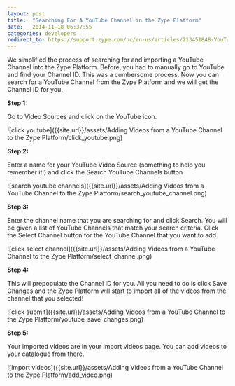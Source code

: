 ```yaml
---
layout: post
title:  "Searching For A YouTube Channel in the Zype Platform"
date:   2014-11-18 06:37:55
categories: developers
redirect_to: https://support.zype.com/hc/en-us/articles/213451848-YouTube-Import
---
```


We simplified the process of searching for and importing a YouTube Channel into the Zype Platform.
Before, you had to manually go to YouTube and find your Channel ID. This was a cumbersome
process. Now you can search for a YouTube Channel from the Zype Platform and we will get the Channel ID for you.

**Step 1:**

Go to Video Sources and click on the YouTube icon.

![click youtube]({{site.url}}/assets/Adding Videos from a YouTube Channel to the Zype Platform/click_youtube.png)

**Step 2:**

Enter a name for your YouTube Video Source (something to help you remember it!) and click the
Search YouTube Channels button

![search youtube channels]({{site.url}}/assets/Adding Videos from a YouTube Channel to the Zype Platform/search_youtube_channel.png)

**Step 3:**

Enter the channel name that you are searching for and click Search. You will be
given a list of YouTube Channels that match your search criteria. Click the Select Channel
button for the YouTube Channel that you want to add.

![click select channel]({{site.url}}/assets/Adding Videos from a YouTube Channel to the Zype Platform/select_channel.png)

**Step 4:**

This will prepopulate the Channel ID for you. All you need to do is click Save Changes
and the Zype Platform will start to import all of the videos from the channel that you selected!

![click submit]({{site.url}}/assets/Adding Videos from a YouTube Channel to the Zype Platform/youtube_save_changes.png)


**Step 5:**

Your imported videos are in your import videos page. You can add videos to your catalogue
from there.

![import videos]({{site.url}}/assets/Adding Videos from a YouTube Channel to the Zype Platform/add_video.png)
